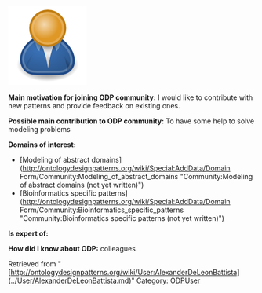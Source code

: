 [![Image:ODPUser.png](../images/a/a6/ODPUser.png)](../Image/ODPUser.png.md "Image:ODPUser.png")




  





__Main motivation for joining ODP community:__ I would like to contribute with new patterns and provide feedback on existing ones.


__Possible main contribution to ODP community:__ To have some help to solve modeling problems


__Domains of interest:__



* [Modeling of abstract domains](http://ontologydesignpatterns.org/wiki/Special:AddData/Domain Form/Community:Modeling_of_abstract_domains "Community:Modeling of abstract domains (not yet written)")
* [Bioinformatics specific patterns](http://ontologydesignpatterns.org/wiki/Special:AddData/Domain Form/Community:Bioinformatics_specific_patterns "Community:Bioinformatics specific patterns (not yet written)")


__Is expert of:__


  

__How did I know about ODP:__ colleagues






Retrieved from "[http://ontologydesignpatterns.org/wiki/User:AlexanderDeLeonBattista](../User/AlexanderDeLeonBattista.md)"
 [Category](http://ontologydesignpatterns.org/wiki/Special:Categories "Special:Categories"): [ODPUser](../Category/ODPUser.md "Category:ODPUser")